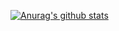 [![Anurag's github stats](https://github-readme-stats.vercel.app/api?username=dudeamax99&theme=synthwave&show_icons=true&hide_border=true)](https://github.com/anuraghazra/github-readme-stats)
